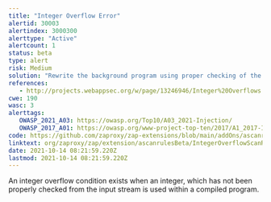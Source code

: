 ```yaml
---
title: "Integer Overflow Error"
alertid: 30003
alertindex: 3000300
alerttype: "Active"
alertcount: 1
status: beta
type: alert
risk: Medium
solution: "Rewrite the background program using proper checking of the size of integer being input to prevent overflows and divide by 0 errors.  This will require a recompile of the background executable."
references:
   - http://projects.webappsec.org/w/page/13246946/Integer%20Overflows
cwe: 190
wasc: 3
alerttags: 
   OWASP_2021_A03: https://owasp.org/Top10/A03_2021-Injection/
   OWASP_2017_A01: https://owasp.org/www-project-top-ten/2017/A1_2017-Injection.html
code: https://github.com/zaproxy/zap-extensions/blob/main/addOns/ascanrulesBeta/src/main/java/org/zaproxy/zap/extension/ascanrulesBeta/IntegerOverflowScanRule.java
linktext: org/zaproxy/zap/extension/ascanrulesBeta/IntegerOverflowScanRule.java
date: 2021-10-14 08:21:59.220Z
lastmod: 2021-10-14 08:21:59.220Z
---
```

An integer overflow condition exists when an integer, which has not been properly checked from the input stream is used within a compiled program. 
